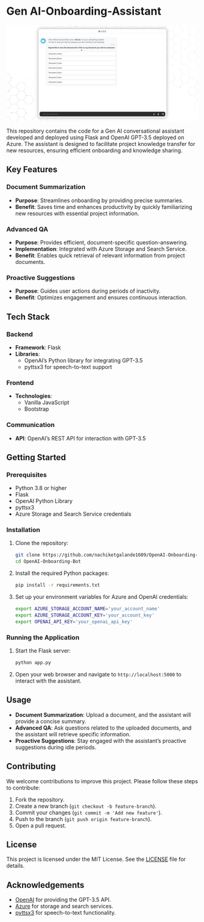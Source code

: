 # Gen AI-Onboarding-Assistant
<img src="./static/screenshots/snap.png">

This repository contains the code for a Gen AI conversational assistant developed and deployed using Flask and OpenAI GPT-3.5 deployed on Azure. 
The assistant is designed to facilitate project knowledge transfer for new resources, ensuring efficient onboarding and knowledge sharing.

## Key Features

### Document Summarization
- **Purpose**: Streamlines onboarding by providing precise summaries.
- **Benefit**: Saves time and enhances productivity by quickly familiarizing new resources with essential project information.

### Advanced QA
- **Purpose**: Provides efficient, document-specific question-answering.
- **Implementation**: Integrated with Azure Storage and Search Service.
- **Benefit**: Enables quick retrieval of relevant information from project documents.

### Proactive Suggestions
- **Purpose**: Guides user actions during periods of inactivity.
- **Benefit**: Optimizes engagement and ensures continuous interaction.

## Tech Stack

### Backend
- **Framework**: Flask
- **Libraries**: 
  - OpenAI’s Python library for integrating GPT-3.5
  - pyttsx3 for speech-to-text support

### Frontend
- **Technologies**: 
  - Vanilla JavaScript
  - Bootstrap

### Communication
- **API**: OpenAI’s REST API for interaction with GPT-3.5

## Getting Started

### Prerequisites
- Python 3.8 or higher
- Flask
- OpenAI Python Library
- pyttsx3
- Azure Storage and Search Service credentials

### Installation

1. Clone the repository:
   ```bash
   git clone https://github.com/nachiketgalande1609/OpenAI-Onboarding-Bot.git
   cd OpenAI-Onboarding-Bot
   ```

2. Install the required Python packages:
   ```bash
   pip install -r requirements.txt
   ```

3. Set up your environment variables for Azure and OpenAI credentials:
   ```bash
   export AZURE_STORAGE_ACCOUNT_NAME='your_account_name'
   export AZURE_STORAGE_ACCOUNT_KEY='your_account_key'
   export OPENAI_API_KEY='your_openai_api_key'
   ```

### Running the Application

1. Start the Flask server:
   ```bash
   python app.py
   ```

2. Open your web browser and navigate to `http://localhost:5000` to interact with the assistant.

## Usage

- **Document Summarization**: Upload a document, and the assistant will provide a concise summary.
- **Advanced QA**: Ask questions related to the uploaded documents, and the assistant will retrieve specific information.
- **Proactive Suggestions**: Stay engaged with the assistant’s proactive suggestions during idle periods.

## Contributing

We welcome contributions to improve this project. Please follow these steps to contribute:

1. Fork the repository.
2. Create a new branch (`git checkout -b feature-branch`).
3. Commit your changes (`git commit -m 'Add new feature'`).
4. Push to the branch (`git push origin feature-branch`).
5. Open a pull request.

## License

This project is licensed under the MIT License. See the [LICENSE](LICENSE) file for details.

## Acknowledgements

- [OpenAI](https://www.openai.com/) for providing the GPT-3.5 API.
- [Azure](https://azure.microsoft.com/) for storage and search services.
- [pyttsx3](https://pypi.org/project/pyttsx3/) for speech-to-text functionality.
